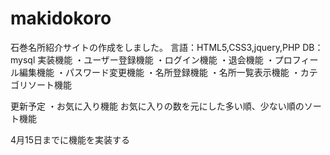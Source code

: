 # makidokoro
石巻名所紹介サイトの作成をしました。
言語：HTML5,CSS3,jquery,PHP
DB：mysql
実装機能
・ユーザー登録機能
・ログイン機能
・退会機能
・プロフィール編集機能
・パスワード変更機能
・名所登録機能
・名所一覧表示機能
・カテゴリソート機能

更新予定
・お気に入り機能
お気に入りの数を元にした多い順、少ない順のソート機能

4月15日までに機能を実装する